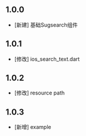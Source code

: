 <!--
 * @Author: lipeng 1162423147@qq.com
 * @Date: 2023-09-23 22:20:09
 * @LastEditors: lipeng 1162423147@qq.com
 * @LastEditTime: 2023-10-13 12:30:35
 * @FilePath: /phoenix_sugsearch/CHANGELOG.md
 * @Description: 这是默认设置,请设置`customMade`, 打开koroFileHeader查看配置 进行设置: https://github.com/OBKoro1/koro1FileHeader/wiki/%E9%85%8D%E7%BD%AE
-->
## 1.0.0

* [新建] 基础Sugsearch组件

## 1.0.1

* [修改] ios_search_text.dart

## 1.0.2

* [修改] resource path

## 1.0.3

* [新增] example